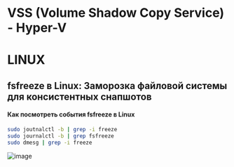 # VSS (Volume Shadow Copy Service) - Hyper-V

# LINUX
## fsfreeze в Linux: Заморозка файловой системы для консистентных снапшотов


#### Как посмотреть события fsfreeze в Linux
```bash
sudo joutnalctl -b | grep -i freeze
sudo journalctl -b | grep fsfreeze
sudo dmesg | grep -i freeze
```

![image](https://github.com/user-attachments/assets/1735d323-b073-4516-8ca2-1d43c8af9a03)

